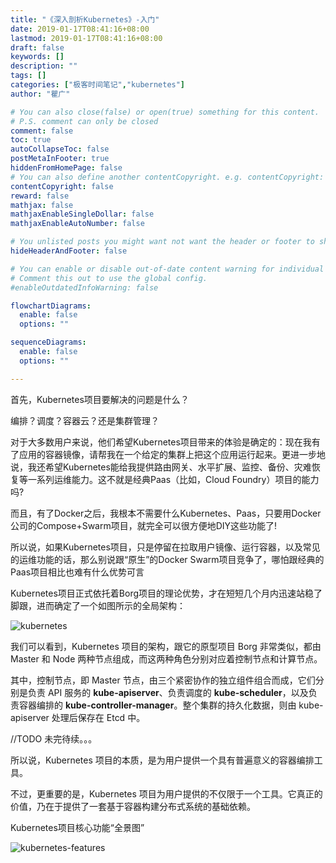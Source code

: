 ```yaml
---
title: "《深入剖析Kubernetes》-入门"
date: 2019-01-17T08:41:16+08:00
lastmod: 2019-01-17T08:41:16+08:00
draft: false
keywords: []
description: ""
tags: []
categories: ["极客时间笔记","kubernetes"]
author: "瞿广"

# You can also close(false) or open(true) something for this content.
# P.S. comment can only be closed
comment: false
toc: true
autoCollapseToc: false
postMetaInFooter: true
hiddenFromHomePage: false
# You can also define another contentCopyright. e.g. contentCopyright: "This is another copyright."
contentCopyright: false
reward: false
mathjax: false
mathjaxEnableSingleDollar: false
mathjaxEnableAutoNumber: false

# You unlisted posts you might want not want the header or footer to show
hideHeaderAndFooter: false

# You can enable or disable out-of-date content warning for individual post.
# Comment this out to use the global config.
#enableOutdatedInfoWarning: false

flowchartDiagrams:
  enable: false
  options: ""

sequenceDiagrams: 
  enable: false
  options: ""

---
```

首先，Kubernetes项目要解决的问题是什么？

编排？调度？容器云？还是集群管理？

对于大多数用户来说，他们希望Kubernetes项目带来的体验是确定的：现在我有了应用的容器镜像，请帮我在一个给定的集群上把这个应用运行起来。更进一步地说，我还希望Kubernetes能给我提供路由网关、水平扩展、监控、备份、灾难恢复等一系列运维能力。这不就是经典Paas（比如，Cloud Foundry）项目的能力吗?

<!--more-->
而且，有了Docker之后，我根本不需要什么Kubernetes、Paas，只要用Docker公司的Compose+Swarm项目，就完全可以很方便地DIY这些功能了!

所以说，如果Kubernetes项目，只是停留在拉取用户镜像、运行容器，以及常见的运维功能的话，那么别说跟“原生”的Docker Swarm项目竞争了，哪怕跟经典的Paas项目相比也难有什么优势可言


Kubernetes项目正式依托着Borg项目的理论优势，才在短短几个月内迅速站稳了脚跟，进而确定了一个如图所示的全局架构：

![kubernetes](/img/k8s-architecture.png)

我们可以看到，Kubernetes 项目的架构，跟它的原型项目 Borg 非常类似，都由 Master 和 Node 两种节点组成，而这两种角色分别对应着控制节点和计算节点。

其中，控制节点，即 Master 节点，由三个紧密协作的独立组件组合而成，它们分别是负责 API 服务的 **kube-apiserver**、负责调度的 **kube-scheduler**，以及负责容器编排的 **kube-controller-manager**。整个集群的持久化数据，则由 kube-apiserver 处理后保存在 Etcd 中。

//TODO
未完待续。。。


所以说，Kubernetes 项目的本质，是为用户提供一个具有普遍意义的容器编排工具。

不过，更重要的是，Kubernetes 项目为用户提供的不仅限于一个工具。它真正的价值，乃在于提供了一套基于容器构建分布式系统的基础依赖。



Kubernetes项目核心功能“全景图”

![kubernetes-features](/img/k8s-features.png)
